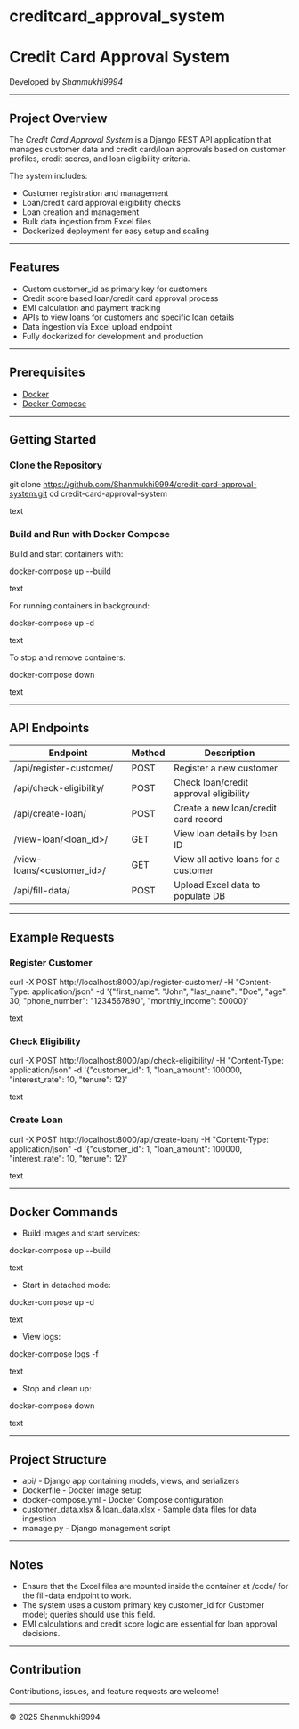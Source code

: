 # creditcard_approval_system

# Credit Card Approval System

Developed by *Shanmukhi9994*

---

## Project Overview

The *Credit Card Approval System* is a Django REST API application that manages customer data and credit card/loan approvals based on customer profiles, credit scores, and loan eligibility criteria.

The system includes:

- Customer registration and management
- Loan/credit card approval eligibility checks
- Loan creation and management
- Bulk data ingestion from Excel files
- Dockerized deployment for easy setup and scaling

---

## Features

- Custom customer_id as primary key for customers
- Credit score based loan/credit card approval process
- EMI calculation and payment tracking
- APIs to view loans for customers and specific loan details
- Data ingestion via Excel upload endpoint
- Fully dockerized for development and production

---

## Prerequisites

- [Docker](https://www.docker.com/get-started)
- [Docker Compose](https://docs.docker.com/compose/install/)

---

## Getting Started

### Clone the Repository

git clone https://github.com/Shanmukhi9994/credit-card-approval-system.git
cd credit-card-approval-system

text

### Build and Run with Docker Compose

Build and start containers with:

docker-compose up --build

text

For running containers in background:

docker-compose up -d

text

To stop and remove containers:

docker-compose down

text

---

## API Endpoints

| Endpoint                        | Method | Description                            |
|--------------------------------|--------|------------------------------------|
| /api/register-customer/       | POST   | Register a new customer              |
| /api/check-eligibility/       | POST   | Check loan/credit approval eligibility |
| /api/create-loan/             | POST   | Create a new loan/credit card record |
| /view-loan/<loan_id>/         | GET    | View loan details by loan ID         |
| /view-loans/<customer_id>/    | GET    | View all active loans for a customer |
| /api/fill-data/               | POST   | Upload Excel data to populate DB     |

---

## Example Requests

### Register Customer

curl -X POST http://localhost:8000/api/register-customer/
-H "Content-Type: application/json"
-d '{"first_name": "John", "last_name": "Doe", "age": 30, "phone_number": "1234567890", "monthly_income": 50000}'

text

### Check Eligibility

curl -X POST http://localhost:8000/api/check-eligibility/
-H "Content-Type: application/json"
-d '{"customer_id": 1, "loan_amount": 100000, "interest_rate": 10, "tenure": 12}'

text

### Create Loan

curl -X POST http://localhost:8000/api/create-loan/
-H "Content-Type: application/json"
-d '{"customer_id": 1, "loan_amount": 100000, "interest_rate": 10, "tenure": 12}'

text

---

## Docker Commands

- Build images and start services:

docker-compose up --build

text

- Start in detached mode:

docker-compose up -d

text

- View logs:

docker-compose logs -f

text

- Stop and clean up:

docker-compose down

text

---

## Project Structure

- api/ - Django app containing models, views, and serializers
- Dockerfile - Docker image setup
- docker-compose.yml - Docker Compose configuration
- customer_data.xlsx & loan_data.xlsx - Sample data files for data ingestion
- manage.py - Django management script

---

## Notes

- Ensure that the Excel files are mounted inside the container at /code/ for the fill-data endpoint to work.
- The system uses a custom primary key customer_id for Customer model; queries should use this field.
- EMI calculations and credit score logic are essential for loan approval decisions.

---

## Contribution

Contributions, issues, and feature requests are welcome!

---

© 2025 Shanmukhi9994
